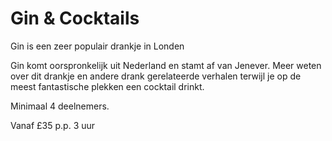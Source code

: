 # Gin & Cocktails

<span class="lead">Gin is een zeer populair drankje in Londen</span>

Gin komt oorspronkelijk uit Nederland en stamt af van Jenever. Meer weten over
dit drankje en andere drank gerelateerde verhalen terwijl je op de meest
fantastische plekken een cocktail drinkt.

Minimaal 4 deelnemers.

Vanaf <span class="price">£35 p.p. </span><span class="duration">3 uur</span>
